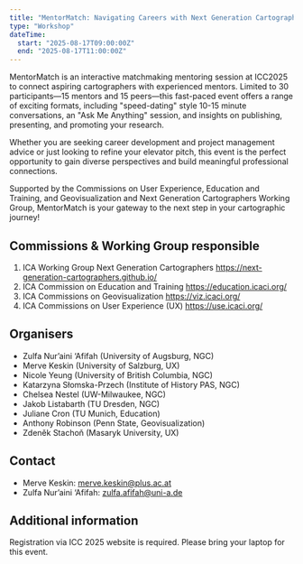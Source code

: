 ```yaml
---
title: "MentorMatch: Navigating Careers with Next Generation Cartographers"
type: "Workshop"
dateTime:
  start: "2025-08-17T09:00:00Z"
  end: "2025-08-17T11:00:00Z"
---
```


MentorMatch is an interactive matchmaking mentoring session at ICC2025 to connect aspiring cartographers with experienced mentors. Limited to 30 participants—15 mentors and 15 peers—this fast-paced event offers a range of exciting formats, including "speed-dating" style 10-15 minute conversations, an "Ask Me Anything" session, and insights on publishing, presenting, and promoting your research.

Whether you are seeking career development and project management advice or just looking to refine your elevator pitch, this event is the perfect opportunity to gain diverse perspectives and build meaningful professional connections.

Supported by the Commissions on User Experience, Education and Training, and Geovisualization and Next Generation Cartographers Working Group, MentorMatch is your gateway to the next step in your cartographic journey!

## Commissions & Working Group responsible

1. ICA Working Group Next Generation Cartographers https://next-generation-cartographers.github.io/
1. ICA Commission on Education and Training https://education.icaci.org/
1. ICA Commissions on Geovisualization https://viz.icaci.org/
1. ICA Commissions on User Experience (UX) https://use.icaci.org/

## Organisers

- Zulfa Nur’aini ‘Afifah (University of Augsburg, NGC)
- Merve Keskin (University of Salzburg, UX)
- Nicole Yeung (University of British Columbia, NGC)
- Katarzyna Słomska-Przech (Institute of History PAS, NGC)
- Chelsea Nestel (UW-Milwaukee, NGC)
- Jakob Listabarth (TU Dresden, NGC)
- Juliane Cron (TU Munich, Education)
- Anthony Robinson (Penn State, Geovisualization)
- Zdeněk Stachoň (Masaryk University, UX)

## Contact

- Merve Keskin: merve.keskin@plus.ac.at
- Zulfa Nur’aini ‘Afifah: zulfa.afifah@uni-a.de

## Additional information

Registration via ICC 2025 website is required. Please bring your laptop for this event.

